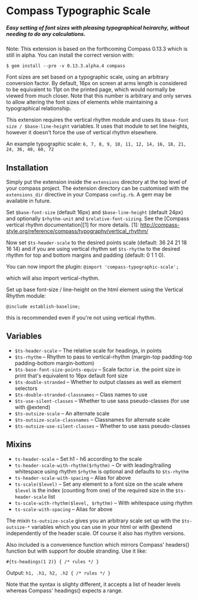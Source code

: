 Compass Typographic Scale
=========================

##### Easy setting of font sizes with pleasing typographical heirarchy, without needing to do any calculations.

Note: This extension is based on the forthcoming Compass 0.13.3 which is still
in alpha. You can install the correct version with:

`$ gem install --pre -v 0.13.3.alpha.4 compass` 

Font sizes are set based on a typographic scale, using an arbitrary conversion
factor. By default, 16px on screen at arms length is considered to be equivalent
to 11pt on the printed page, which would normally be viewed from much closer.
Note that this number is arbitrary and only serves to allow altering the font
sizes of elements while maintaining a typographical relationship.

This extension requires the vertical rhythm module and uses its `$base-font size
/ $base-line-height` variables. It uses that module to set line heights, however
it doesn't force the use of vertical rhythm elsewhere.

An example typographic scale: `6, 7, 8, 9, 10, 11, 12, 14, 16, 18, 21, 24, 36, 48, 60, 72`

Installation
------------
Simply put the extension inside the `extensions` directory at the top level of
your compass project. The extension directory can be customised with the
`extensions_dir` directive in your Compass `config.rb`. A gem may be available
in future.

Set `$base-font-size` (default 16px) and `$base-line-height` (default 24px)
and optionally `$rhythm-unit` and `$relative-font-sizing`. See the [Compass
vertical rhythm documentation][1] for more details.
[1]: http://compass-style.org/reference/compass/typography/vertical_rhythm/

Now set `$ts-header-scale` to the desired points scale (default: 36 24 21 18
16 14) and if you are using vertical rhythm set `$ts-rhythm` to the desired
rhythm for top and bottom margins and padding (default: 0 1 1 0).

You can now import the plugin: `@import 'compass-typographic-scale';`

which will also import vertical-rhythm.

Set up base font-size / line-height on the html element using the Vertical
Rhythm module:

`@include establish-baseline;`

this is recommended even if you're not using vertical rhythm.


Variables
---------
- `$ts-header-scale` – The relative scale for headings, in points
- `$ts-rhythm` – Rhythm to pass to vertical-rhythm (margin-top padding-top
padding-bottom margin-bottom)
- `$ts-base-font-size-points-equiv` – Scale factor i.e. the point size in print
that's equivalent to 16px default font size
- `$ts-double-stranded` – Whether to output classes as well as element selectors
- `$ts-double-stranded-classnames` – Class names to use
- `$ts-use-silent-classes` – Whether to use sass pseudo-classes (for use with
@extend)
- `$ts-outsize-scale` – An alternate scale
- `$ts-outsize-scale-classnames` – Classnames for alternate scale
- `$ts-outsize-use-silent-classes` – Whether to use sass pseudo-classes


Mixins
------
- `ts-header-scale` – Set h1 - h6 according to the scale
- `ts-header-scale-with-rhythm($rhythm)` – Or with leading/trailing whitespace
using rhythm `$rhythm` is optional and defaults to `$ts-rhythm`
- `ts-header-scale-with-spacing` – Alias for above
- `ts-scale($level)` – Set any element to a font size on the scale where
`$level` is the index (counting from one) of the required size in the
`$ts-header-scale` list
- `ts-scale-with-rhythm($level, $rhythm)` – With whitespace using rhythm  
- `ts-scale-with-spacing` – Alias for above

The mixin `ts-outsize-scale` gives you an arbitrary scale set up with the
`$ts-outsize-*` variables which you can use in your html or with @extend
independently of the header scale. Of course it also has rhythm versions.

Also included is a convenience function which mirrors Compass' headers()
function but with support for double stranding. Use it like:

`#{ts-headings(1 2)} { /* rules */ }`

Output: `h1, .h1, h2, .h2 { /* rules */ }`

Note that the syntax is slighty different, it accepts a list of header levels
whereas Compass' headings() expects a range.
